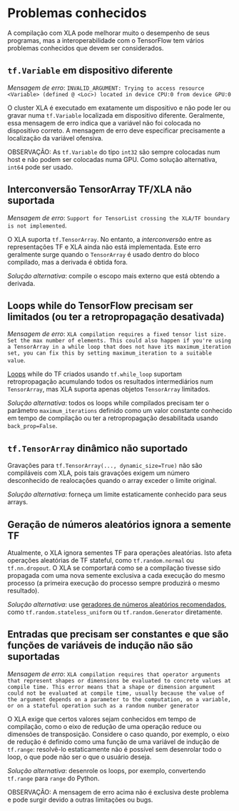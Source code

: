# Problemas conhecidos

A compilação com XLA pode melhorar muito o desempenho de seus programas, mas a interoperabilidade com o TensorFlow tem vários problemas conhecidos que devem ser considerados.

## `tf.Variable` em dispositivo diferente

*Mensagem de erro*: `INVALID_ARGUMENT: Trying to access resource <Variable> (defined @ <Loc>) located in device CPU:0 from device GPU:0`

O cluster XLA é executado em exatamente um dispositivo e não pode ler ou gravar numa `tf.Variable` localizada em dispositivo diferente. Geralmente, essa mensagem de erro indica que a variável não foi colocada no dispositivo correto. A mensagem de erro deve especificar precisamente a localização da variável ofensiva.

OBSERVAÇÃO: As `tf.Variable` do tipo `int32` são sempre colocadas num host e não podem ser colocadas numa GPU. Como solução alternativa, `int64` pode ser usado.

## Interconversão TensorArray TF/XLA não suportada

*Mensagem de erro*: `Support for TensorList crossing the XLA/TF boundary is not implemented`.

O XLA suporta `tf.TensorArray`. No entanto, a *interconversão* entre as representações TF e XLA ainda não está implementada. Este erro geralmente surge quando o `TensorArray` é usado dentro do bloco compilado, mas a derivada é obtida fora.

*Solução alternativa*: compile o escopo mais externo que está obtendo a derivada.

## Loops while do TensorFlow precisam ser limitados (ou ter a retropropagação desativada)

*Mensagem de erro*: `XLA compilation requires a fixed tensor list size. Set the max number of elements. This could also happen if you're using a TensorArray in a while loop that does not have its maximum_iteration set, you can fix this by setting maximum_iteration to a suitable value`.

[Loops](https://www.tensorflow.org/api_docs/python/tf/while_loop) while do TF criados usando `tf.while_loop` suportam retropropagação acumulando todos os resultados intermediários num `TensorArray`, mas XLA suporta apenas objetos `TensorArray` limitados.

*Solução alternativa*: todos os loops while compilados precisam ter o parâmetro `maximum_iterations` definido como um valor constante conhecido em tempo de compilação ou ter a retropropagação desabilitada usando `back_prop=False`.

## `tf.TensorArray` dinâmico não suportado

Gravações para `tf.TensorArray(..., dynamic_size=True)` não são compiláveis ​​com XLA, pois tais gravações exigem um número desconhecido de realocações quando o array exceder o limite original.

*Solução alternativa*: forneça um limite estaticamente conhecido para seus arrays.

## Geração de números aleatórios ignora a semente TF

Atualmente, o XLA ignora sementes TF para operações aleatórias. Isto afeta operações aleatórias de TF stateful, como `tf.random.normal` ou `tf.nn.dropout`. O XLA se comportará como se a compilação tivesse sido propagada com uma nova semente exclusiva a cada execução do mesmo processo (a primeira execução do processo sempre produzirá o mesmo resultado).

*Solução alternativa*: use [geradores de números aleatórios recomendados](https://www.tensorflow.org/guide/random_numbers#stateless_rngs), como `tf.random.stateless_uniform` ou `tf.random.Generator` diretamente.

## Entradas que precisam ser constantes e que são funções de variáveis ​​de indução não são suportadas

*Mensagem de erro*: `XLA compilation requires that operator arguments that represent shapes or dimensions be evaluated to concrete values at compile time. This error means that a shape or dimension argument could not be evaluated at compile time, usually because the value of the argument depends on a parameter to the computation, on a variable, or on a stateful operation such as a random number generator`

O XLA exige que certos valores sejam conhecidos em tempo de compilação, como o eixo de redução de uma operação reduce ou dimensões de transposição. Considere o caso quando, por exemplo, o eixo de redução é definido como uma função de uma variável de indução de `tf.range`: resolvê-lo estaticamente não é possível sem desenrolar todo o loop, o que pode não ser o que o usuário deseja.

*Solução alternativa*: desenrole os loops, por exemplo, convertendo `tf.range` para  `range` do Python.

OBSERVAÇÃO: A mensagem de erro acima não é exclusiva deste problema e pode surgir devido a outras limitações ou bugs.

